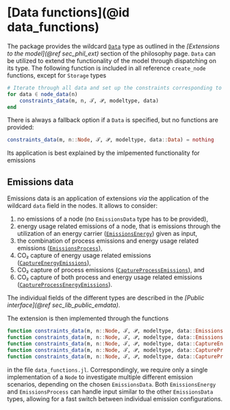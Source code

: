 # [Data functions](@id data_functions)

The package provides the wildcard [`Data`](@ref) type as outlined in the *[Extensions to the model](@ref sec_phil_ext)* section of the philosophy page.
`Data` can be utilized to extend the functionality of the model through dispatching on its type.
The following function is included in all reference `create_node` functions, except for `Storage` types

```julia
# Iterate through all data and set up the constraints corresponding to the data
for data ∈ node_data(n)
    constraints_data(m, n, 𝒯, 𝒫, modeltype, data)
end
```

There is always a fallback option if a `Data` is specified, but no functions are provided:

```julia
constraints_data(m, n::Node, 𝒯, 𝒫, modeltype, data::Data) = nothing
```

Its application is best explained by the imlpemented functionality for emissions

## Emissions data

Emissions data is an application of extensions *via* the application of the wildcard `data` field in the nodes.
It allows to consider:

1. no emissions of a node (no `EmissionsData` type has to be provided),
2. energy usage related emissions of a node, that is emissions through the utilization of an energy carrier ([`EmissionsEnergy`](@ref)) given as input,
3. the combination of process emissions and energy usage related emissions ([`EmissionsProcess`](@ref)),
4. CO₂ capture of energy usage related emissions ([`CaptureEnergyEmissions`](@ref)),
5. CO₂ capture of process emissions ([`CaptureProcessEmissions`](@ref)), and
6. CO₂ capture of both process and energy usage related emissions ([`CaptureProcessEnergyEmissions`](@ref)).

The individual fields of the different types are described in the *[Public interface](@ref sec_lib_public_emdata)*.

The extension is then implemented through the functions

```julia
function constraints_data(m, n::Node, 𝒯, 𝒫, modeltype, data::EmissionsEnergy)
function constraints_data(m, n::Node, 𝒯, 𝒫, modeltype, data::EmissionsProcess)
function constraints_data(m, n::Node, 𝒯, 𝒫, modeltype, data::CaptureEnergyEmissions)
function constraints_data(m, n::Node, 𝒯, 𝒫, modeltype, data::CaptureProcessEmissions)
function constraints_data(m, n::Node, 𝒯, 𝒫, modeltype, data::CaptureProcessEnergyEmissions)
```

in the file `data_functions.jl`.
Correspondingly, we require only a single implementation of a `Node` to investigate multiple different emission scenarios, depending on the chosen `EmissionsData`.
Both `EmissionsEnergy` and `EmissionsProcess` can handle input similar to the other `EmissionsData` types, allowing for a fast switch between individual emission configurations.
